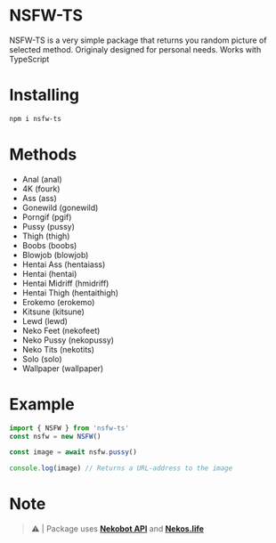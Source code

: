 # NSFW-TS
NSFW-TS is a very simple package that returns you random picture of selected method. Originaly designed for personal needs. Works with TypeScript

# Installing

```bash
npm i nsfw-ts
```

# Methods
- Anal (anal)
- 4K (fourk)
- Ass (ass)
- Gonewild (gonewild)
- Porngif (pgif)
- Pussy (pussy)
- Thigh (thigh)
- Boobs (boobs)
- Blowjob (blowjob)
- Hentai Ass (hentaiass)
- Hentai (hentai)
- Hentai Midriff (hmidriff)
- Hentai Thigh (hentaithigh)
- Erokemo (erokemo)
- Kitsune (kitsune)
- Lewd (lewd)
- Neko Feet (nekofeet)
- Neko Pussy (nekopussy)
- Neko Tits (nekotits)
- Solo (solo)
- Wallpaper (wallpaper)

# Example
```ts
import { NSFW } from 'nsfw-ts'
const nsfw = new NSFW()

const image = await nsfw.pussy()

console.log(image) // Returns a URL-address to the image
```

# Note
> ⚠ | Package uses **[Nekobot API](https://nekobot.xyz/)** and **[Nekos.life](https://nekos.life/)**